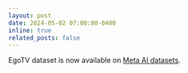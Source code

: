 ```yaml
---
layout: post
date: 2024-05-02 07:00:00-0400
inline: true
related_posts: false
---
```


EgoTV dataset is now available on [Meta AI datasets](https://ai.meta.com/datasets/egotv-egocentric-task-verification-dataset/).